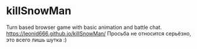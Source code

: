 # killSnowMan
Turn based browser game with basic animation and battle chat.
https://leonid666.github.io/killSnowMan/
Просьба не относится серьёзно, это всего лишь шутка :)
